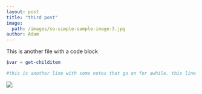 ```yaml
---
layout: post
title: "third post"
image: 
  path: /images/so-simple-sample-image-3.jpg
author: Adam
---
```

This is another file with a code block

```powershell
$var = get-childitem

#this is another line with some notes that go on for awhile. this line serves no other purpose than testing horizontal scrolling on github pages.

```
![](/test/images/image-alignment-300x200.jpg)
